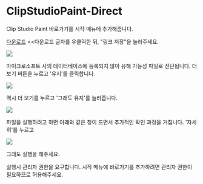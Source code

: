 # ClipStudioPaint-Direct
Clip Studio Paint 바로가기를 시작 메뉴에 추가해줍니다.

[다운로드](https://raw.githubusercontent.com/Pindang2/ClipStudioPaint-Direct/main/clipget.bat) <<다운로드 글자를 우클릭한 뒤, "링크 저장"을 눌러주세요.

![](https://i.imgur.com/RsLrvcQ.png)

마이크로소프트 사의 데이터베이스에 등록되지 않아 유해 가능성 파일로 진단됩니다. 더보기 버튼을 누르고 '유지'를 클릭합니다.

![](https://i.imgur.com/cypcKk3.png)

역시 더 보기를 누르고 '그래도 유지'를 눌러줍니다.

![](https://i.imgur.com/cypcKk3.png)

파일을 실행하려고 하면 아래와 같은 창이 뜨면서 추가적인 확인 과정을 거칩니다. '자세히'를 누르고

![](https://i.imgur.com/oP5FWSg.png)

그래도 실행을 해주세요.

실행시 관리자 권한을 요구합니다. 시작 메뉴에 바로가기를 추가하려면 관리자 권한이 필요하므로 허용해주세요.
